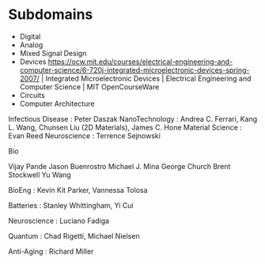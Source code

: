 # Subdomains

- Digital
- Analog
- Mixed Signal Design
- Devices 
https://ocw.mit.edu/courses/electrical-engineering-and-computer-science/6-720j-integrated-microelectronic-devices-spring-2007/ | Integrated Microelectronic Devices | Electrical Engineering and Computer Science | MIT OpenCourseWare
- Circuits 
- Computer Architecture 

Infectious Disease : Peter Daszak
NanoTechnology : Andrea C. Ferrari, Kang L. Wang, Chunsen Liu (2D Materials), James C. Hone
Material Science : Evan Reed
Neuroscience : Terrence Sejnowski

Bio 

Vijay Pande
Jason Buenrostro
Michael J. Mina
George Church
Brent Stockwell
Yu Wang

BioEng : Kevin Kit Parker, Vannessa Tolosa

Batteries : Stanley Whittingham, Yi Cui

Neuroscience : Luciano Fadiga

Quantum : Chad Rigetti, Michael Nielsen

Anti-Aging : Richard Miller